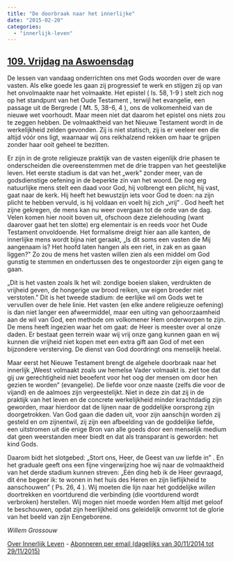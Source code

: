 ```yaml
---
title: "De doorbraak naar het innerlijke"
date: "2015-02-20"
categories: 
  - "innerlijk-leven"
---
```


## [109\. Vrijdag na Aswoensdag](http://ift.tt/182mER1)

De lessen van vandaag onderrichten ons met Gods woorden over de ware vasten. Als elke goede les gaan zij progressief te werk en stijgen zij op van het onvolmaakte naar het volmaakte. Het epistel ( Is. 58, 1-9 ) stelt zich nog op het standpunt van het Oude Testament , terwijl het evangelie, een passage uit de Bergrede ( Mt. 5, 38-6, 4 ), ons de volkomenheid van de nieuwe wet voorhoudt. Maar meen niet dat daarom het epistel ons niets zou te zeggen hebben. De volmaaktheid van het Nieuwe Testament wordt in de werkelijkheid zelden gevonden. Zij is niet statisch, zij is er veeleer een die altijd vóór ons ligt, waarnaar wij ons reikhalzend rekken om haar te grijpen zonder haar ooit geheel te bezitten.

Er zijn in de grote religieuze praktijk van de vasten eigenlijk drie phasen te onderscheiden die overeenstemmen met de drie trappen van het geestelijke leven. Het eerste stadium is dat van het „werk” zonder meer, van de godsdienstige oefening in de beperkte zin van het woord. De nog erg natuurlijke mens stelt een daad voor God, hij volbrengt een plicht, hij vast, gaat naar de kerk. Hij heeft het bewustzijn iets voor God te doen: na zijn plicht te hebben vervuld, is hij voldaan en voelt hij zich „vrij” . God heeft het zijne gekregen, de mens kan nu weer overgaan tot de orde van de dag. Velen komen hier nooit boven uit, ofschoon deze zielehouding (want daarover gaat het ten slotte) erg elementair is en reeds voor het Oude Testament onvoldoende. Het formalisme dreigt hier aan alle kanten, de innerlijke mens wordt bijna niet geraakt, „Is dit soms een vasten die Mij aangenaam is? Het hoofd laten hangen als een riet, in zak en as gaan liggen?” Zo zou de mens het vasten willen zien als een middel om God gunstig te stemmen en ondertussen des te ongestoorder zijn eigen gang te gaan.

„Dit is het vasten zoals Ik het wil: zondige boeien slaken, verdrukten de vrijheid geven, de hongerige uw brood reiken, uw eigen broeder niet verstoten.” Dit is het tweede stadium: de eerlijke wil om Gods wet te vervullen over de hele linie. Het vasten (en elke andere religieuze oefening) is dan niet langer een afweermiddel, maar een uiting van gehoorzaamheid aan de wil van God, een methode om volkomener Hem onderworpen te zijn. De mens heeft ingezien waar het om gaat: de Heer is meester over al onze daden. Er bestaat geen terrein waar wij vrij onze gang kunnen gaan en wij kunnen die vrijheid niet kopen met een extra gift aan God of met een bijzondere versterving. De dienst van God doordringt ons menselijk heelal.

Maar eerst het Nieuwe Testament brengt de algehele doorbraak naar het innerlijk „Weest volmaakt zoals uw hemelse Vader volmaakt is. ziet toe dat gij uw gerechtigheid niet beoefent voor het oog der mensen om door hen gezien te worden” (evangelie). De liefde voor onze naaste (zelfs die voor de vijand) en de aalmoes zijn vergeestelijkt. Niet in deze zin dat zij in de praktijk van het leven en de concrete werkelijkheid minder krachtdadig zijn geworden, maar hierdoor dat de lijnen naar de goddelijke oorsprong zijn doorgetrokken. Van God gaan die daden uit, voor zijn aanschijn worden zij gesteld en om zijnentwil, zij zijn een afbeelding van de goddelijke liefde, een uitstromen uit die enige Bron van alle goeds door een menselijk medium dat geen weerstanden meer biedt en dat als transparant is geworden: het kind Gods.

Daarom bidt het slotgebed: „Stort ons, Heer, de Geest van uw liefde in” . En het graduale geeft ons een fijne vingerwijzing hoe wij naar de volmaaktheid van het derde stadium kunnen streven: „Eén ding heb ik de Heer gevraagd, dit éne begeer ik: te wonen in het huis des Heren en zijn lieflijkheid te aanschouwen” ( Ps. 26, 4 ). Wij moeten die lijn naar het goddelijke _willen_ doortrekken en voortdurend die verbinding (die voortdurend wordt verbroken) herstellen. Wij mogen niet moede worden Hem altijd met geloof te beschouwen, opdat zijn heerlijkheid ons geleidelijk omvormt tot de glorie van het beeld van zijn Eengeborene.

_Willem Grossouw_

[Over Innerlijk Leven](http://ift.tt/1y6X5mY) - [Abonneren per email (dagelijks van 30/11/2014 tot 29/11/2015)](http://eepurl.com/9P3DT)
